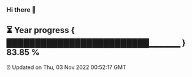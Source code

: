 ### Hi there 👋
⏳ Year progress { █████████████████████████▁▁▁▁▁ } 83.85 %
---
⏰ Updated on Thu, 03 Nov 2022 00:52:17 GMT

